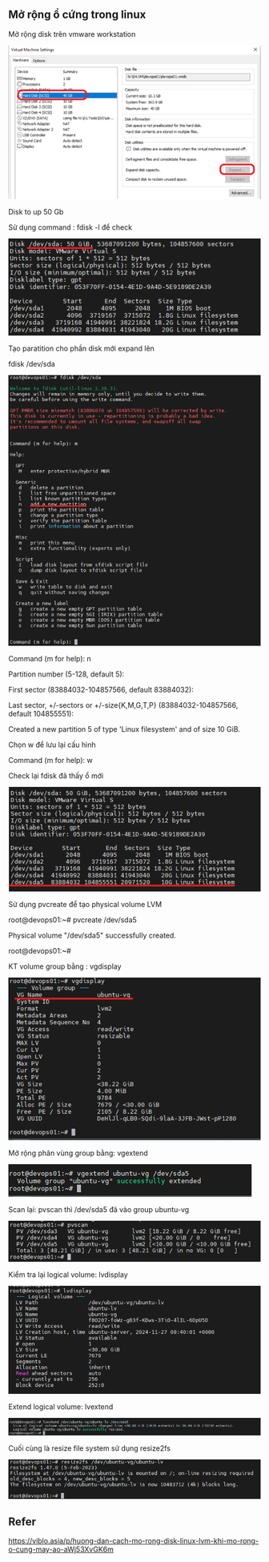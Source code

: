 ## Mở rộng ổ cứng trong linux

Mở rộng disk trên vmware workstation

![alt text](https://github.com/SudoNguyenNN/Linux/blob/master/Expand_Disk/expand_disk_on_Vmware.png)

Disk to up 50 Gb

Sử dụng command : fdisk -l để check

![alt text](https://github.com/SudoNguyenNN/Linux/blob/master/Expand_Disk/check_disk_to_up_50gb.png)

Tạo paratition cho phần disk mới expand lên

fdisk /dev/sda

![alt text](https://github.com/SudoNguyenNN/Linux/blob/master/Expand_Disk/tham_so_trong_fdisk.png)

Command (m for help): n

Partition number (5-128, default 5):

First sector (83884032-104857566, default 83884032):

Last sector, +/-sectors or +/-size{K,M,G,T,P} (83884032-104857566, default 104855551):

Created a new partition 5 of type 'Linux filesystem' and of size 10 GiB.

Chọn w để lưu lại cấu hình

Command (m for help): w

Check lại  fdisk đã thấy ổ mới

![alt text](https://github.com/SudoNguyenNN/Linux/blob/master/Expand_Disk/check_fdisk_again.png)

Sử dụng pvcreate để tạo physical volume LVM

root@devops01:~# pvcreate /dev/sda5

  Physical volume "/dev/sda5" successfully created.
  
root@devops01:~#

KT volume group bằng : vgdisplay

![alt text](https://github.com/SudoNguyenNN/Linux/blob/master/Expand_Disk/vgdisplay.png)

Mở rộng phân vùng group bằng: vgextend

![alt text](https://github.com/SudoNguyenNN/Linux/blob/master/Expand_Disk/vgextend_volume.png)

Scan lại: pvscan thì /dev/sda5 đã vào group ubuntu-vg

![alt text](https://github.com/SudoNguyenNN/Linux/blob/master/Expand_Disk/pvscan.png)

Kiểm tra lại logical volume: lvdisplay

![alt text](https://github.com/SudoNguyenNN/Linux/blob/master/Expand_Disk/lvdisplay.png)

Extend logical volume: lvextend

![alt text](https://github.com/SudoNguyenNN/Linux/blob/master/Expand_Disk/lvextend.png)

Cuối cùng là resize file system sử dụng resize2fs

![alt text](https://github.com/SudoNguyenNN/Linux/blob/master/Expand_Disk/resize2fs.png)


## Refer 

https://viblo.asia/p/huong-dan-cach-mo-rong-disk-linux-lvm-khi-mo-rong-o-cung-may-ao-aWj53XvGK6m






